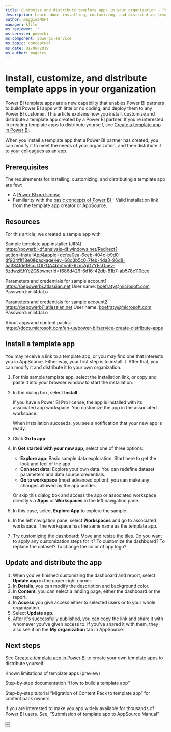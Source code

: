 ```yaml
---
title: Customize and distribute template apps in your organization - Power BI
description: Learn about installing, customizing, and distributing template apps in your organization in Power BI.
author: maggiesMSFT
manager: kfile
ms.reviewer: ''
ms.service: powerbi
ms.component: powerbi-service
ms.topic: conceptual
ms.date: 01/08/2019
ms.author: maggies
---
```


# Install, customize, and distribute template apps in your organization 

Power BI template apps are a new capability that enables Power BI partners to build Power BI apps with little or no coding, and deploy them to any Power BI customer. This article explains how you install, customize and distribute a template app created by a Power BI partner. If you're interested in creating template apps to distribute yourself, see [Create a template app in Power BI](service-template-apps-create.md).

When you install a template app that a Power BI partner has created, you can modify it to meet the needs of your organization, and then distribute it to your colleagues as an app.  

## Prerequisites  

The requirements for installing, customizing, and distributing a template app are few:  

- A [Power BI pro license](service-self-service-signup-for-power-bi.md)
- Familiarity with the [basic concepts of Power BI ](service-basic-concepts.md)- Valid installation link from the template app creator or AppSource.  

## Resources 

 For this article, we created a sample app with  

Sample template app installer (JIRA)   
https://powerbi-df.analysis-df.windows.net/Redirect?action=InstallApp&appId=dcfea0ea-6ceb-404c-b9d0-df904fff18e0&packageKey=68d3b5c0-7feb-4da3-96d8-5a384fde18ccJ.OIZQA4bfntvnR-6zm7gG7YEcOuev-5zdwziEhYcZQ&ownerId=f686d426-8d16-42db-81b7-ab578e110ccd 


Parameters and credentials for sample account1 
https://bepowerbi.atlassian.net 
User name: boefraty@microsoft.com 
Password: mli4daLo 

Parameters and credentials for sample account2 
https://bepowerbi1.atlassian.net 
User name: boefraty@microsoft.com 
Password: mli4daLo 

About apps and content packs:  
https://docs.microsoft.com/en-us/power-bi/service-create-distribute-apps 

## Install a template app

You may receive a link to a template app, or you may find one that interests you in AppSource. Either way, your first step is to install it. After that, you can modify it and distribute it to your own organization.

1. For this sample template app, select the installation link, or copy and paste it into your browser window to start the installation.  

2. In the dialog box, select **Install**.

    If you have a Power BI Pro license, the app is installed with its associated app workspace. You customize the app in the associated workspace.

    When installation succeeds, you see a notification that your new app is ready. 

3. Click **Go to app**.
4. In **Get started with your new app**, select one of three options:

    - **Explore app**: Basic sample data exploration. Start here to get the look and feel of the app. 
    - **Connect data**: Explore your own data. You can redefine dataset parameters and data source credentials.
    - **Go to workspace** (most advanced option): you can make any changes allowed by the app builder.

    Or skip this dialog box and access the app or associated workspace directly via **Apps** or **Workspaces** in the left navigation pane.   
 
5. In this case, select **Explore App** to explore the sample.   

1. In the left navigation pane, select **Workspaces** and go to associated workspace. The workspace has the same name as the template app. 

6. Try customizing the dashboard: Move and resize the tiles. Do you want to apply any customization steps for it?  To customize the dashboard?  To replace the dataset? To change the color of app logo?

## Update and distribute the app

1. When you've finished customizing the dashboard and report, select **Update app** in the upper-right corner.  
2. In **Details**, you can modify the description and background color.
3. In **Content**, you can select a landing page, either the dashboard or the report.
4. In **Access** you give access either to selected users or to your whole organization.  
5. Select **Update app**. 
6. After it's successfully published, you can copy the link and share it with whomever you've given access to. If you've shared it with them, they also see it on the **My organization** tab in AppSource.

## Next steps 

See [Create a template app in Power BI](service-template-apps-create.md) to create your own template apps to distribute yourself.

Known limitations of template apps (preview) 

Step-by-step documentation “How to build a template app” 

Step-by-step tutorial “Migration of Content Pack to template app” for content pack owners 

If you are interested to make you app widely available for thousands of Power BI users. See, “Submission of template app to AppSource Manual”  


￼ 

 
